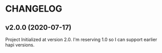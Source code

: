 
CHANGELOG
=========
## v2.0.0 (2020-07-17)
Project Initialized at version 2.0. I'm reserving 1.0 so I can support earlier hapi versions.
